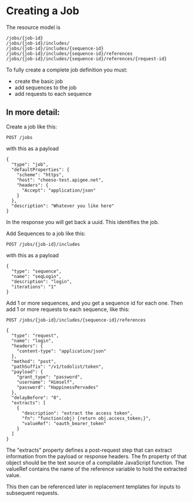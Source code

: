 Creating a Job
==========

The resource model is

    /jobs/{job-id}
    /jobs/{job-id}/includes/
    /jobs/{job-id}/includes/{sequence-id}
    /jobs/{job-id}/includes/{sequence-id}/references
    /jobs/{job-id}/includes/{sequence-id}/references/{request-id}


To fully create a complete job definition you must:
  - create the basic job
  - add sequences to the job
  - add requests to each sequence



In more detail:
----------------------

Create a job like this:

`POST /jobs`

with this as a payload

    {
      "type": "job",
      "defaultProperties": {
        "scheme": "https",
        "host": "cheeso-test.apigee.net",
        "headers": {
          "Accept": "application/json"
        }
      },
      "description": "Whatever you like here"
    }

In the response you will get back a uuid. This identifies the job.


Add Sequences to a job like this:

`POST /jobs/{job-id}/includes`

with this as a payload

    {
      "type": "sequence",
      "name": "seqLogin",
      "description": "login",
      "iterations": "1"
    }

Add 1 or more sequences, and you get a sequence id for each one.
Then add 1 or more requests to each sequence, like this:

`POST /jobs/{job-id}/includes/{sequence-id}/references`

    {
      "type": "request",
      "name": "login",
      "headers": {
        "content-type": "application/json"
      },
      "method": "post",
      "pathSuffix": "/v1/todolist/token",
      "payload": {
        "grant_type": "password",
        "username": "Himself",
        "password": "HappinessPervades"
      },
      "delayBefore": "0",
      "extracts": [
        {
          "description": "extract the access token",
          "fn": "function(obj) {return obj.access_token;}",
          "valueRef": "oauth_bearer_token"
        }
      ]
    }

The "extracts" property defines a post-request step that can extract information from the payload or response headers. The fn property of that object should be the text source of a compilable JavaScript function. The valueRef contains the name of the reference variable to hold the extracted value.

This then can be referenced later in replacement templates for inputs to subsequent requests.